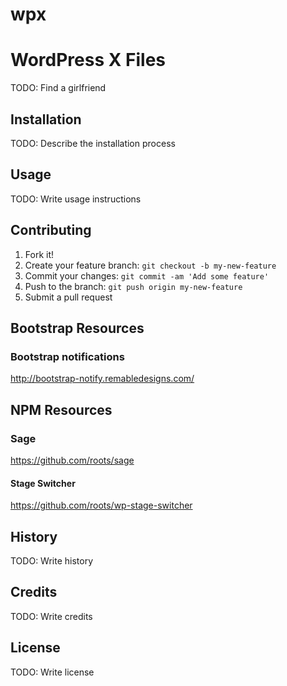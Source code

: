 # wpx
# WordPress X Files
TODO: Find a girlfriend
## Installation
TODO: Describe the installation process
## Usage
TODO: Write usage instructions
## Contributing
1. Fork it!
2. Create your feature branch: `git checkout -b my-new-feature`
3. Commit your changes: `git commit -am 'Add some feature'`
4. Push to the branch: `git push origin my-new-feature`
5. Submit a pull request

## Bootstrap Resources
### Bootstrap notifications
http://bootstrap-notify.remabledesigns.com/


## NPM Resources
### Sage
https://github.com/roots/sage
#### Stage Switcher
https://github.com/roots/wp-stage-switcher


## History
TODO: Write history
## Credits
TODO: Write credits
## License
TODO: Write license
